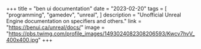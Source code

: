 +++
title = "ben ui documentation"
date = "2023-02-20"
tags = [
    "programming",
    "gamedev",
    "unreal",
]
description = "Unofficial Unreal Engine documentation on specifiers and others."
link = "https://benui.ca/unreal/docs/"
image = "https://pbs.twimg.com/profile_images/1493024082308206593/Kwcv7hvV_400x400.jpg"
+++